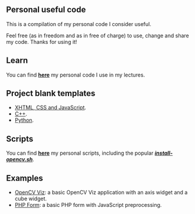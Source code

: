 ## Personal useful code

This is a compilation of my personal code I consider useful.

Feel free (as in freedom and as in free of charge) to use, change and share my code. Thanks for using it!

## Learn

You can find **[here](learn)** my personal code I use in my lectures.

## Project blank templates

* [XHTML, CSS and JavaScript](templates/html).
* [C++](templates/cpp).
* [Python](templates/python).

## Scripts

You can find **[here](scripts)** my personal scripts, including the popular **[_install-opencv.sh_](scripts/bash/install-opencv.sh)**.

## Examples

* [OpenCV Viz](examples/cpp/opencv/viz): a basic OpenCV Viz application with an axis widget and a cube widget.
* [PHP Form](examples/php/form): a basic PHP form with JavaScript preprocessing.
